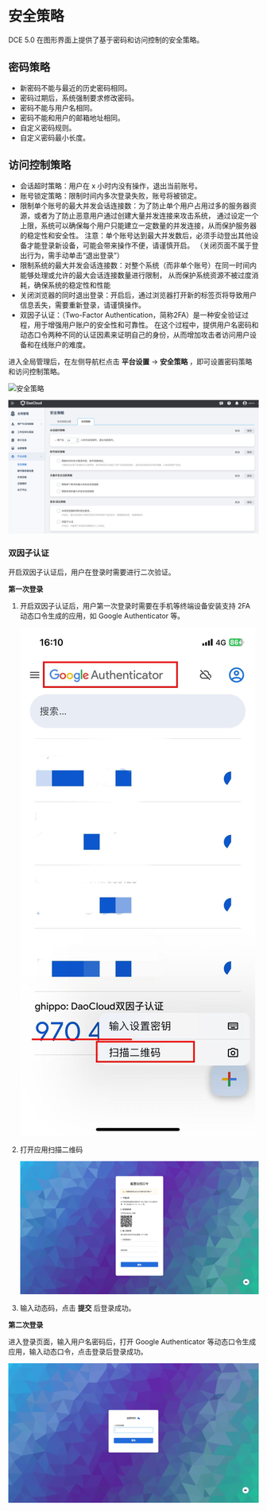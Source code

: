 # 安全策略
  
DCE 5.0 在图形界面上提供了基于密码和访问控制的安全策略。
  
## 密码策略
  
- 新密码不能与最近的历史密码相同。
- 密码过期后，系统强制要求修改密码。
- 密码不能与用户名相同。
- 密码不能和用户的邮箱地址相同。
- 自定义密码规则。
- 自定义密码最小长度。
  
## 访问控制策略
  
- 会话超时策略：用户在 x 小时内没有操作，退出当前账号。
- 账号锁定策略：限制时间内多次登录失败，账号将被锁定。
- 限制单个账号的最大并发会话连接数：为了防止单个用户占用过多的服务器资源，或者为了防止恶意用户通过创建大量并发连接来攻击系统，
  通过设定一个上限，系统可以确保每个用户只能建立一定数量的并发连接，从而保护服务器的稳定性和安全性。
  注意：单个账号达到最大并发数后，必须手动登出其他设备才能登录新设备，可能会带来操作不便，请谨慎开启。
  （关闭页面不属于登出行为，需手动单击“退出登录”）
- 限制系统的最大并发会话连接数：对整个系统（而非单个账号）在同一时间内能够处理或允许的最大会话连接数量进行限制，
  从而保护系统资源不被过度消耗，确保系统的稳定性和性能
- 关闭浏览器的同时退出登录：开启后，通过浏览器打开新的标签页将导致用户信息丢失，需要重新登录，请谨慎操作。
- 双因子认证：（Two-Factor Authentication，简称2FA）是一种安全验证过程，用于增强用户账户的安全性和可靠性。
  在这个过程中，提供用户名密码和动态口令两种不同的认证因素来证明自己的身份，从而增加攻击者访问用户设备和在线账户的难度。
  
进入全局管理后，在左侧导航栏点击 __平台设置__ -> __安全策略__ ，即可设置密码策略和访问控制策略。
  
![安全策略](../../images/security-policy.png)

![访问控制](../../images/accesscontrl.png)

### 双因子认证

开启双因子认证后，用户在登录时需要进行二次验证。

**第一次登录**

1. 开启双因子认证后，用户第一次登录时需要在手机等终端设备安装支持 2FA 动态口令生成的应用，如 Google Authenticator 等。

    ![2fa](../../images/google.jpg)

2. 打开应用扫描二维码

    ![2fa](../../images/2fa1.png)

3. 输入动态码，点击 **提交** 后登录成功。

**第二次登录**

进入登录页面，输入用户名密码后，打开 Google Authenticator 等动态口令生成应用，输入动态口令，点击登录后登录成功。

![2fa](../../images/2fa2.png)
